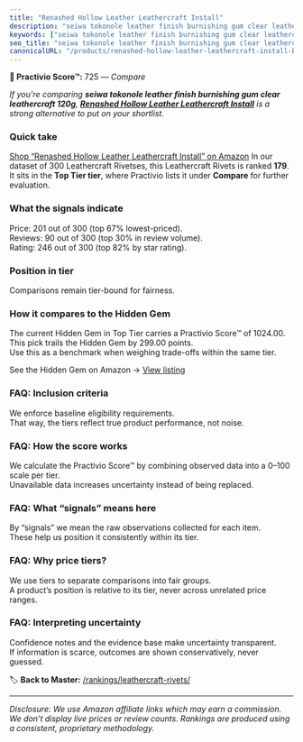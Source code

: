 ```yaml
---
title: "Renashed Hollow Leather Leathercraft Install"
description: "seiwa tokonole leather finish burnishing gum clear leathercraft 120g: Data-driven ranking using the Practivio Score™. Positioned by quality, value, demand, fin…"
keywords: ["seiwa tokonole leather finish burnishing gum clear leathercraft 120g"]
seo_title: "seiwa tokonole leather finish burnishing gum clear leathercraft 120g — Compare (2025)"
canonicalURL: "/products/renashed-hollow-leather-leathercraft-install-B075VNP4LW/"
---
```


**🛒 Practivio Score™:** 725 — _Compare_


*If you're comparing **seiwa tokonole leather finish burnishing gum clear leathercraft 120g**, **[Renashed Hollow Leather Leathercraft Install](https://www.amazon.com/dp/B075VNP4LW?tag=practivio-20)** is a strong alternative to put on your shortlist.*
### Quick take
[Shop “Renashed Hollow Leather Leathercraft Install” on Amazon](https://www.amazon.com/dp/B075VNP4LW?tag=practivio-20)
In our dataset of 300 Leathercraft Rivetses, this Leathercraft Rivets is ranked **179**.  
It sits in the **Top Tier tier**, where Practivio lists it under **Compare** for further evaluation.

### What the signals indicate
Price: 201 out of 300 (top 67% lowest-priced).  
Reviews: 90 out of 300 (top 30% in review volume).  
Rating: 246 out of 300 (top 82% by star rating).  

### Position in tier
Comparisons remain tier-bound for fairness.

### How it compares to the Hidden Gem
The current Hidden Gem in Top Tier carries a Practivio Score™ of 1024.00.  
This pick trails the Hidden Gem by 299.00 points.  
Use this as a benchmark when weighing trade-offs within the same tier.  

See the Hidden Gem on Amazon → [View listing](https://www.amazon.com/dp/B09KRMD8RG?tag=practivio-20)

### FAQ: Inclusion criteria
We enforce baseline eligibility requirements.  
That way, the tiers reflect true product performance, not noise.

### FAQ: How the score works
We calculate the Practivio Score™ by combining observed data into a 0–100 scale per tier.  
Unavailable data increases uncertainty instead of being replaced.

### FAQ: What “signals” means here
By “signals” we mean the raw observations collected for each item.  
These help us position it consistently within its tier.

### FAQ: Why price tiers?
We use tiers to separate comparisons into fair groups.  
A product’s position is relative to its tier, never across unrelated price ranges.

### FAQ: Interpreting uncertainty
Confidence notes and the evidence base make uncertainty transparent.  
If information is scarce, outcomes are shown conservatively, never guessed.

<!-- Missing template for Compare/CompareWithinPriceClass -->


🏷️ **Back to Master:** [/rankings/leathercraft-rivets/](/rankings/leathercraft-rivets/)

---
_Disclosure: We use Amazon affiliate links which may earn a commission. We don’t display live prices or review counts. Rankings are produced using a consistent, proprietary methodology._
